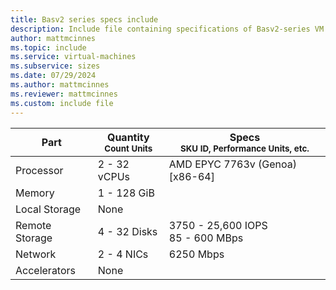 ```yaml
---
title: Basv2 series specs include
description: Include file containing specifications of Basv2-series VM sizes.
author: mattmcinnes
ms.topic: include
ms.service: virtual-machines
ms.subservice: sizes
ms.date: 07/29/2024
ms.author: mattmcinnes
ms.reviewer: mattmcinnes
ms.custom: include file
---
```

| Part | Quantity <br><sup>Count Units | Specs <br><sup>SKU ID, Performance Units, etc.  |
|---|---|---|
| Processor      | 2 - 32 vCPUs       | AMD EPYC 7763v (Genoa) [x86-64]                               |
| Memory         | 1 - 128 GiB          |                                  |
| Local Storage  | None           |                                |
| Remote Storage | 4 - 32 Disks    | 3750 - 25,600 IOPS <br>85 - 600 MBps   |
| Network        | 2 - 4 NICs          | 6250 Mbps                          |
| Accelerators   | None              |                                   |
